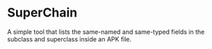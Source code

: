 # SuperChain
A simple tool that lists the same-named and same-typed fields in the subclass and superclass inside an APK file.
